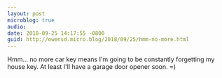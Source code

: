 ```yaml
---
layout: post
microblog: true
audio: 
date: 2018-09-25 14:17:55 -0800
guid: http://owensd.micro.blog/2018/09/25/hmm-no-more.html
---
```

Hmm... no more car key means I'm going to be constantly forgetting my house key. At least I'll have a garage door opener soon. =)
